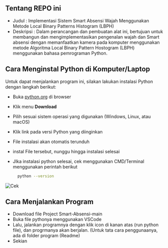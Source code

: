 ## Tentang REPO ini

- Judul     : Implementasi Sistem Smart Absensi Wajah Menggunakan Metode Local Binary Patterns Histogram (LBPH)
- Deskripsi : Dalam perancangan dan pembuatan alat ini, bertujuan untuk membangun dan mengimplementasikan pengenalan wajah dan Smart absensi dengan memanfaatkan kamera pada komputer menggunakan metode Algoritma Local Binary Pattern Hostogram (LBPH) menggunakan bahasa pemrograman Python.

## Cara Menginstal Python di Komputer/Laptop  

Untuk dapat menjalankan program ini, silakan lakukan instalasi Python dengan langkah berikut:  

- Buka [python.org](https://www.python.org) di browser  
- Klik menu **Download**  
- Pilih sesuai sistem operasi yang digunakan (Windows, Linux, atau macOS)  
- Klik link pada versi Python yang diinginkan  
- File instalasi akan otomatis terunduh
- instal File tersebut, nunggu hingga instalasi selesai
- JIka instalasi python selesai, cek menggunakan CMD/Terminal menggunakan perintah berikut
  
   ```bash
     python --version
     ```
   
![Cek](https://github.com/imammularif/TA/blob/main/Source/cek%20python.png)

## Cara Menjalankan Program

- Download file Project Smart-Absensi-main
- Buka file pythonya menggunakan VSCode
- Lalu, jalankan programnya dengan klik icon di kanan atas (run python file), dan progrmanya akan berjalan. (Untuk tata cara penggunaanya, ada di folder program (Readme)
- Sekian



